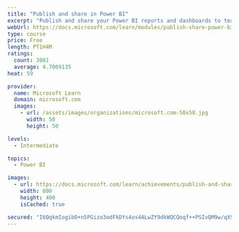 ```yaml
---
title: "Publish and share in Power BI"
excerpt: "Publish and share your Power BI reports and dashboards to teammates in your organization or to everyone on the web."
webUrl: https://docs.microsoft.com/learn/modules/publish-share-power-bi/
type: course
price: Free
length: PT1H4M
ratings:
  count: 3081
  average: 4.7069135
heat: 59

provider:
  name: Microsoft Learn
  domain: microsoft.com
  images:
    - url: /assets/images/organizations/microsoft.com-50x50.jpg
      width: 50
      height: 50

levels:
  - Intermediate

topics:
  - Power BI

images:
  - url: https://docs.microsoft.com/learn/achievements/publish-and-share-with-power-bi-desktop-social.png
    width: 800
    height: 400
    isCached: true

secured: "I6QqkmIogibO+n5PGizo3odFkDYs4os4ALwZY9dkWQCQoqf++PSIvQM9w/qXS4TwtpLQFgANq1LYpqeqm7whLMdIABhjeOGkbHKJPrDdPO1n2juzFIo8aerw//9W9dUw5rpYoOVqph1so55WZ0tKY4Ey0ffBKR9nvfZsi5v8YuDhdFz7pm8uRNJneyYhWo29x5HbEfRnKLYWaMqwvfOrecKNy7Ux8mIex5MzGhlOIW4XI28nvntmOk4q/vs1bRG5V3uZ0dKiMq948Sgov05LOqfadomNNx5jEYfnCvHPVBO/FYPKj+P+3U+BiPWNkHHKqEF/BXMVK9uJYtLf1/x9wbtjHJu2aLJcz3qCOyG5IwKYWmJ82uILNjrTUJCaT6xqsCLShWj9m742xQ14LcrcimPmbIk5He3EKaSsSyqfvy8=;JzMZ4RINRxLDaqMQQrL4Gg=="
---
```


